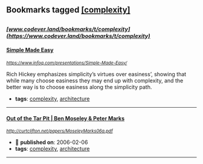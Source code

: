 ## Bookmarks tagged [[complexity]](https://www.codever.land/search?q=[complexity])

_<sup><sup>[www.codever.land/bookmarks/t/complexity](https://www.codever.land/bookmarks/t/complexity)</sup></sup>_
---
#### [Simple Made Easy](https://www.infoq.com/presentations/Simple-Made-Easy/)
_<sup>https://www.infoq.com/presentations/Simple-Made-Easy/</sup>_

Rich Hickey emphasizes simplicity’s virtues over easiness’, showing that while many choose easiness they may end up with complexity, and the better way is to choose easiness along the simplicity path.
* **tags**: [complexity](../tagged/complexity.md), [architecture](../tagged/architecture.md)
---
#### [Out of the Tar Pit | Ben Moseley & Peter Marks](http://curtclifton.net/papers/MoseleyMarks06a.pdf)
_<sup>http://curtclifton.net/papers/MoseleyMarks06a.pdf</sup>_

* :calendar: **published on**: 2006-02-06
* **tags**: [complexity](../tagged/complexity.md), [architecture](../tagged/architecture.md)
---
